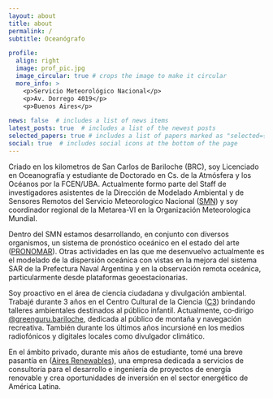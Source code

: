 ```yaml
---
layout: about
title: about
permalink: /
subtitle: Oceanógrafo

profile:
  align: right
  image: prof_pic.jpg
  image_circular: true # crops the image to make it circular
  more_info: >
    <p>Servicio Meteorológico Nacional</p>
    <p>Av. Dorrego 4019</p>
    <p>Buenos Aires</p>

news: false  # includes a list of news items
latest_posts: true  # includes a list of the newest posts
selected_papers: true # includes a list of papers marked as "selected={true}"
social: true  # includes social icons at the bottom of the page
---
```


Criado en los kilometros de San Carlos de Bariloche (BRC), soy Licenciado en Oceanografía y estudiante de Doctorado en Cs. de la Atmósfera y los Océanos por la FCEN/UBA. Actualmente formo parte del Staff de investigadores asistentes de la Dirección de Modelado Ambiental y de Sensores Remotos del Servicio Meteorologico Nacional ([SMN](https://www.smn.gob.ar/)) y soy coordinador regional de la Metarea-VI en la Organización Meteorologica Mundial.

Dentro del SMN estamos desarrollando, en conjunto con diversos organismos, un sistema de pronóstico oceánico en el estado del arte ([PRONOMAR](https://www.cima.fcen.uba.ar/pm/)). Otras actividades en las que me desenvuelvo actualmente es el modelado de la dispersión oceánica con vistas en la mejora del sistema SAR de la Prefectura Naval Argentina y en la observación remota oceánica, particularmente desde plataformas geoestacionarias.

Soy proactivo en el área de ciencia ciudadana y divulgación ambiental. Trabajé durante 3 años en el Centro Cultural de la Ciencia ([C3](https://c3.jefatura.gob.ar/)) brindando talleres ambientales destinados al público infantil. Actualmente, co‑dirigo [@greenguru.bariloche](https://www.instagram.com/greenguru.bariloche/), dedicada al público de montaña y navegación recreativa. También durante los últimos años incursioné en los medios radiofónicos y digitales locales como divulgador climático.

En el ámbito privado, durante mis años de estudiante, tomé una breve pasantía en ([Aires Renewables](https://www.aires-renewables.com/)), una empresa dedicada a servicios de consultoría para el desarrollo e ingeniería de proyectos de energía renovable y crea oportunidades de inversión en el sector energético de América Latina.
